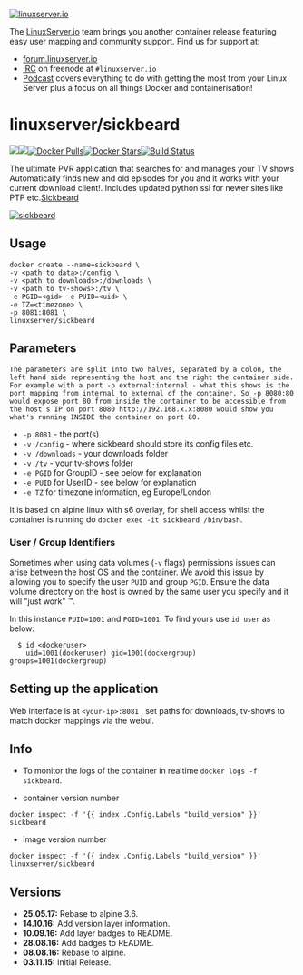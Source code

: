 [linuxserverurl]: https://linuxserver.io
[forumurl]: https://forum.linuxserver.io
[ircurl]: https://www.linuxserver.io/irc/
[podcasturl]: https://www.linuxserver.io/podcast/
[appurl]: http://sickbeard.com/
[hub]: https://hub.docker.com/r/linuxserver/sickbeard/

[![linuxserver.io](https://raw.githubusercontent.com/linuxserver/docker-templates/master/linuxserver.io/img/linuxserver_medium.png)][linuxserverurl]

The [LinuxServer.io][linuxserverurl] team brings you another container release featuring easy user mapping and community support. Find us for support at:
* [forum.linuxserver.io][forumurl]
* [IRC][ircurl] on freenode at `#linuxserver.io`
* [Podcast][podcasturl] covers everything to do with getting the most from your Linux Server plus a focus on all things Docker and containerisation!

# linuxserver/sickbeard
[![](https://images.microbadger.com/badges/version/linuxserver/sickbeard.svg)](https://microbadger.com/images/linuxserver/sickbeard "Get your own version badge on microbadger.com")[![](https://images.microbadger.com/badges/image/linuxserver/sickbeard.svg)](https://microbadger.com/images/linuxserver/sickbeard "Get your own image badge on microbadger.com")[![Docker Pulls](https://img.shields.io/docker/pulls/linuxserver/sickbeard.svg)][hub][![Docker Stars](https://img.shields.io/docker/stars/linuxserver/sickbeard.svg)][hub][![Build Status](https://ci.linuxserver.io/buildStatus/icon?job=Docker-Builders/x86-64/x86-64-sickbeard)](https://ci.linuxserver.io/job/Docker-Builders/job/x86-64/job/x86-64-sickbeard/)

The ultimate PVR application that searches for and manages your TV shows
Automatically finds new and old episodes for you and it works with your current download client!. Includes updated python ssl for newer sites like PTP etc.[Sickbeard](http://sickbeard.com/)

[![sickbeard](http://wolfeden.ca/sickbeard_small.png)][appurl]

## Usage

```
docker create --name=sickbeard \
-v <path to data>:/config \
-v <path to downloads>:/downloads \
-v <path to tv-shows>:/tv \
-e PGID=<gid> -e PUID=<uid> \
-e TZ=<timezone> \
-p 8081:8081 \
linuxserver/sickbeard
```

## Parameters

`The parameters are split into two halves, separated by a colon, the left hand side representing the host and the right the container side. 
For example with a port -p external:internal - what this shows is the port mapping from internal to external of the container.
So -p 8080:80 would expose port 80 from inside the container to be accessible from the host's IP on port 8080
http://192.168.x.x:8080 would show you what's running INSIDE the container on port 80.`


* `-p 8081` - the port(s)
* `-v /config` - where sickbeard should store its config files etc.
* `-v /downloads` - your downloads folder
* `-v /tv` - your tv-shows folder
* `-e PGID` for GroupID - see below for explanation
* `-e PUID` for UserID - see below for explanation
* `-e TZ` for timezone information, eg Europe/London

It is based on alpine linux with s6 overlay, for shell access whilst the container is running do `docker exec -it sickbeard /bin/bash`.

### User / Group Identifiers

Sometimes when using data volumes (`-v` flags) permissions issues can arise between the host OS and the container. We avoid this issue by allowing you to specify the user `PUID` and group `PGID`. Ensure the data volume directory on the host is owned by the same user you specify and it will "just work" ™.

In this instance `PUID=1001` and `PGID=1001`. To find yours use `id user` as below:

```
  $ id <dockeruser>
    uid=1001(dockeruser) gid=1001(dockergroup) groups=1001(dockergroup)
```

## Setting up the application 

Web interface is at `<your-ip>:8081` , set paths for downloads, tv-shows to match docker mappings via the webui.


## Info

* To monitor the logs of the container in realtime `docker logs -f sickbeard`.

* container version number 

`docker inspect -f '{{ index .Config.Labels "build_version" }}' sickbeard`

* image version number

`docker inspect -f '{{ index .Config.Labels "build_version" }}' linuxserver/sickbeard`

## Versions

+ **25.05.17:** Rebase to alpine 3.6.
+ **14.10.16:** Add version layer information.
+ **10.09.16:** Add layer badges to README.
+ **28.08.16:** Add badges to README.
+ **08.08.16:** Rebase to alpine.
+ **03.11.15:** Initial Release.
